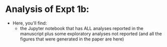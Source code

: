 # Analysis of Expt 1b:

* Here, you'll find:
  * the Jupyter notebook that has ALL analyses reported in the manuscript plus some exploratory analyses not reported (and all the figures that were generated in the paper are here)
